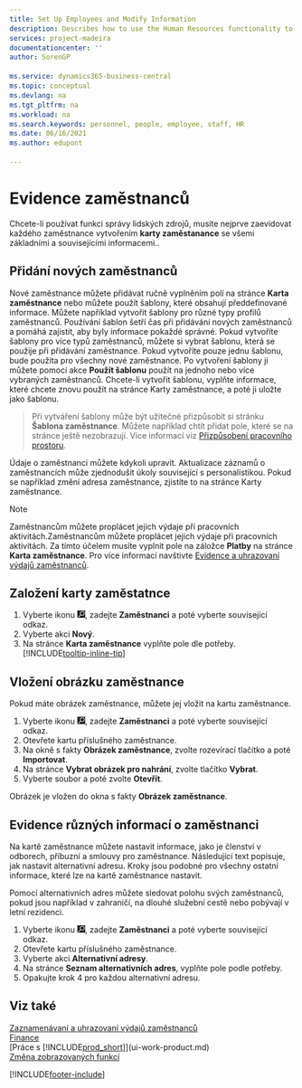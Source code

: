 ```yaml
---
title: Set Up Employees and Modify Information
description: Describes how to use the Human Resources functionality to register new personnel or edit employee information for existing staff.
services: project-madeira
documentationcenter: ''
author: SorenGP

ms.service: dynamics365-business-central
ms.topic: conceptual
ms.devlang: na
ms.tgt_pltfrm: na
ms.workload: na
ms.search.keywords: personnel, people, employee, staff, HR
ms.date: 06/16/2021
ms.author: edupont

---
```

# Evidence zaměstnanců
Chcete-li používat funkci správy lidských zdrojů, musíte nejprve zaevidovat každého zaměstnance vytvořením **karty zaměstanance** se všemi základními a souvisejícími informacemi..

## Přidání nových zaměstnanců
Nové zaměstnance můžete přidávat ručně vyplněním polí na stránce **Karta zaměstnance** nebo můžete použít šablony, které obsahují předdefinované informace. Můžete například vytvořit šablony pro různé typy profilů zaměstnanců. Používání šablon šetří čas při přidávání nových zaměstnanců a pomáhá zajistit, aby byly informace pokaždé správné. Pokud vytvoříte šablony pro více typů zaměstnanců, můžete si vybrat šablonu, která se použije při přidávání zaměstnance. Pokud vytvoříte pouze jednu šablonu, bude použita pro všechny nové zaměstnance. Po vytvoření šablony ji můžete pomocí akce **Použít šablonu** použít na jednoho nebo více vybraných zaměstnanců. Chcete-li vytvořit šablonu, vyplňte informace, které chcete znovu použít na stránce Karty zaměstnance, a poté ji uložte jako šablonu.

> Při vytváření šablony může být užitečné přizpůsobit si stránku **Šablona zaměstnance**. Můžete například chtít přidat pole, které se na stránce ještě nezobrazují. Více informací viz [Přizpůsobení pracovního prostoru](/dynamics365/business-central/ui-personalization-user#to-start-personalizing-a-page-through-the-personalizing-banner).

Údaje o zaměstnanci můžete kdykoli upravit. Aktualizace záznamů o zaměstnancích může zjednodušit úkoly související s personalistikou. Pokud se například změní adresa zaměstnance, zjistíte to na stránce Karty zaměstnance.

> [!NOTE]  
> Zaměstnancům můžete proplácet jejich výdaje při pracovních aktivitách.Zaměstnancům můžete proplácet jejich výdaje při pracovních aktivitách. Za tímto účelem musíte vyplnit pole na záložce **Platby** na stránce **Karta zaměstnance**. Pro více informací navštivte [Evidence a uhrazovaní výdajů zaměstnanců](finance-how-record-reimburse-employee-expenses.md).

## Založení karty zaměstatnce
1. Vyberte ikonu ![Žárovky, která otevře funkci Řekněte mi](media/ui-search/search_small.png "Řekněte mi, co chcete dělat"), zadejte **Zaměstnanci** a poté vyberte související odkaz.
2. Vyberte akci **Nový**.
3. Na stránce **Karta zaměstnance** vyplňte pole dle potřeby. [!INCLUDE[tooltip-inline-tip](includes/tooltip-inline-tip_md.md)]

## Vložení obrázku zaměstnance
Pokud máte obrázek zaměstnance, můžete jej vložit na kartu zaměstnance.

1. Vyberte ikonu ![Žárovky, která otevře funkci Řekněte mi](media/ui-search/search_small.png "Řekněte mi, co chcete dělat"), zadejte **Zaměstnanci** a poté vyberte související odkaz.
2. Otevřete kartu příslušného zaměstnance.
3. Na okně s fakty **Obrázek zaměstnance**, zvolte rozevírací tlačítko a poté **Importovat**.
4. Na stránce **Vybrat obrázek pro nahrání**, zvolte tlačítko **Vybrat**.
5. Vyberte soubor a poté zvolte **Otevřít**.

Obrázek je vložen do okna s fakty **Obrázek zaměstnance**.

## Evidence různých informací o zaměstnanci
Na kartě zaměstnance můžete nastavit informace, jako je členství v odborech, příbuzní a smlouvy pro zaměstnance. Následující text popisuje, jak nastavit alternativní adresu. Kroky jsou podobné pro všechny ostatní informace, které lze na kartě zaměstnance nastavit.

Pomocí alternativních adres můžete sledovat polohu svých zaměstnanců, pokud jsou například v zahraničí, na dlouhé služební cestě nebo pobývají v letní rezidenci.

1. Vyberte ikonu ![Žárovky, která otevře funkci Řekněte mi](media/ui-search/search_small.png "Řekněte mi, co chcete dělat"), zadejte **Zaměstnanci** a poté vyberte související odkaz.
2. Otevřete kartu příslušného zaměstnance.
3. Vyberte akci **Alternativní adresy**.
4. Na stránce **Seznam alternativních adres**, vyplňte pole podle potřeby.
5. Opakujte krok 4 pro každou alternativní adresu.

## Viz také
[Zaznamenávaní a uhrazovaní výdajů zaměstnanců](finance-how-record-reimburse-employee-expenses.md)  
[Finance](finance.md)  
[Práce s [!INCLUDE[prod_short](includes/prod_short.md)]](ui-work-product.md)  
[Změna zobrazovaných funkcí](ui-experiences.md)


[!INCLUDE[footer-include](includes/footer-banner.md)]